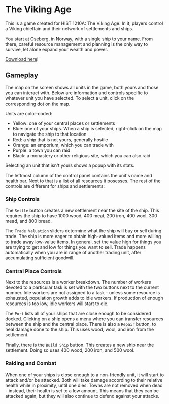 # The Viking Age

This is a game created for HIST 1210A: The Viking Age. In it, players
control a Viking chieftain and their network of settlements and ships.

You start at Oseberg, in Norway, with a single ship to your name. From
there, careful resource management and planning is the only way to survive,
let alone expand your wealth and power.

[Download here](https://github.com/bnavetta/viking-age/releases/download/v1.0/desktop-1.0.jar)!

## Gameplay

The map on the screen shows all units in the game, both yours and
those you can interact with. Below are information and controls
specific to whatever unit you have selected. To select a unit,
click on the corresponding dot on the map.

Units are color-coded:

* Yellow: one of your central places or settlements
* Blue: one of your ships. When a ship is selected, right-click
  on the map to navigate the ship to that location
* Red: a ship that is not yours, generally hostile
* Orange: an emporium, which you can trade with
* Purple: a town you can raid
* Black: a monastery or other religious site, which you can also raid

Selecting an unit that isn't yours shows a popup with its stats.

The leftmost column of the control panel contains the unit's name and health bar.
Next to that is a list of all resources it posesses. The rest of the controls
are different for ships and settlements:

### Ship Controls

The `Settle` button creates a new settlement near the site of the
ship. This requires the ship to have 1000 wood, 400 meat, 200 iron, 400 wool,
300 mead, and 800 bread.

The `Trade Valuation` sliders determine what the ship will buy or sell
during trade. The ship is more eager to obtain high-valued items and more willing
to trade away low-value items. In general, set the value high for things you are
trying to get and low for things you want to sell. Trade happens
automatically when you are in range of another trading unit, after
accumulating sufficient goodwill. 

### Central Place Controls

Next to the resources is a worker breakdown. The number of workers
devoted to a particular task is set with the two buttons next to the
current number. Idle workers are not assigned to a task - unless some resource
is exhausted, population growth adds to idle workers. If production of enough
resources is too low, idle workers will start to die.

The `Port` lists all of your ships that are close enough to be considered
docked. Clicking on a ship opens a menu where you can transfer resources
between the ship and the central place. There is also a `Repair` button,
to heal damage done to the ship. This uses wood, wool, and iron from
the settlement.

Finally, there is the `Build Ship` button. This creates a new ship
near the settlement. Doing so uses 400 wood, 200 iron, and 500 wool.

### Raiding and Combat

When one of your ships is close enough to a non-friendly unit, it will
start to attack and/or be attacked. Both will take damage according to their
relative health while in proximity, until one dies. Towns are not removed when
dead - instead, their health is set to a low amount. This means that they can
be attacked again, but they will also continue to defend against your attacks.